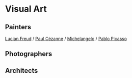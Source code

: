 # Visual Art

## Painters
[Lucian Freud](https://en.wikipedia.org/wiki/Lucian_Freud) /
[Paul Cézanne](https://en.wikipedia.org/wiki/Paul_C%C3%A9zanne) /
[Michelangelo](https://en.wikipedia.org/wiki/Michelangelo) /
[Pablo Picasso](https://en.wikipedia.org/wiki/Pablo_Picasso)  

## Photographers

## Architects